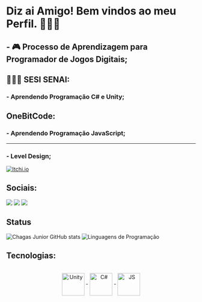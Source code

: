 # Diz ai Amigo! Bem vindos ao meu Perfil. 👋😎👾

##   - 🎮 Processo de Aprendizagem para Programador de Jogos Digitais;

## 👨🏼‍💻 SESI SENAI:
###   - Aprendendo Programação C# e Unity;
## OneBitCode:
###   - Aprendendo Programação JavaScript;
---
###   - Level Design;
[![Itchi.io](https://img.shields.io/badge/Itch.io-FA5C5C?style=for-the-badge&logo=itchdotio&logoColor=white)](https://manobrawn001.itch.io/)



## Sociais: 
<div> 
  <a href="https://www.instagram.com/danilomx8__/" target="_blank"><img src="https://img.shields.io/badge/-Instagram-%23E4405F?style=for-the-badge&logo=instagram&logoColor=white" target="_blank"></a>
  <a href = "mailto:dandanhm21@gmail.com"><img src="https://img.shields.io/badge/-Gmail-%23333?style=for-the-badge&logo=gmail&logoColor=white" target="_blank"></a>
  <a href="https://www.linkedin.com/in/chagas-júnior-a50904237/" target="_blank"><img src="https://img.shields.io/badge/-LinkedIn-%230077B5?style=for-the-badge&logo=linkedin&logoColor=white" target="_blank"></a> 
  
</div>

## Status
![Chagas Junior GitHub stats](https://github-readme-stats.vercel.app/api?username=DanHMarques&show_icons=true&theme=Gradient)
![Linguagens de Programação](https://github-readme-stats.vercel.app/api/top-langs/?username=DanHMarques&layout=compact&hide_title=true&theme=radical)

## Tecnologias:
<div style="display: inline_block" align = center><br/>
   <img align="center" alt="Unity" heigth = 60 width = 60 src=  "https://cdn.jsdelivr.net/gh/devicons/devicon/icons/unity/unity-original.svg" />
-
  <img align="center" alt="C#" heigth = 60 width = 60 src= "https://cdn.jsdelivr.net/gh/devicons/devicon/icons/csharp/csharp-original.svg" />
-
  <img align="center" alt="JS" heugth = 60 width = 60 src="https://cdn.jsdelivr.net/gh/devicons/devicon@latest/icons/javascript/javascript-original.svg" />
</div>
                                     
                                                                                                                                                             
